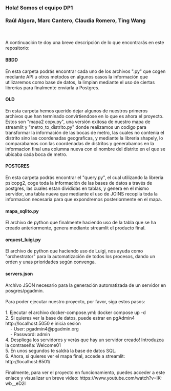 <h3>Hola! Somos el equipo DP1<br><br>Raúl Algora, Marc Cantero, Claudia Romero, Ting Wang</h3>
<br>
<br>
A continuación te doy una breve descripción de lo que encontrarás en este repositorio:
<br>
<h4>BBDD</h4>
En esta carpeta podrás encontrar cada uno de los archivos ".py" que cogen mediante API u otros metodos en algunos casos la información que utilizaremos como base de datos, la limpian mediante el uso de ciertas librerías para finalmente enviarla a Postgres.
<br>
<h4>OLD</h4>
En esta carpeta hemos querido dejar algunos de nuestros primeros archivos que han terminado convirtiendose en lo que es ahora el proyecto. Estos son "mapa2 copy.py", una versión exitosa de nuestro mapa de streamlit y "metro_to_distrito.py" donde realizamos un codigo para transformar la información de las bocas de metro, las cuales no contenia el distrito sino las coordenadas geograficas, y mediante la libreria shapely, lo comparabamos con las coordenadas de distritos y generabamos en la informacion final una columna nueva con el nombre del distrito en el que se ubicaba cada boca de metro.
<br>
<h4>POSTGRES</h4>
En esta carpeta podrás encontrar el "query.py", el cual utilizando la libreria psicopg2, coge toda la información de las bases de datos a través de postgres, las cuales estan divididas en tablas, y genera en el mismo servidor, una tabla nueva que mediante el uso de JOINS recopila toda la informacion necesaria para que expondremos posteriormente en el mapa.
<br>
<h4>mapa_sqlito.py</h4>
El archivo de python que finalmente haciendo uso de la tabla que se ha creado anteriormente, genera mediante streamlit el producto final.
<br>
<h4>orquest_luigi.py</h4>
El archivo de python que haciendo uso de Luigi, nos ayuda como "orchestrator" para la automatización de todos los procesos, dando un orden y unas prioridades según convenga.
<br>
<h4>servers.json</h4>
Archivo JSON necesario para la generación automatizada de un servidor en posgres/pgadmin.
<br>
<br>
Para poder ejecutar nuestro proyecto, por favor, siga estos pasos:
<br>
<br>
1. Ejecutar el archivo docker-compose.yml: docker compose up -d<br>
2. Si quieres ver la base de datos, puede estrar en pgAdmin4 http://localhost:5050 e inicia sesión<br>
&nbsp&nbsp&nbsp&nbsp- User: pgadmin4@pgadmin.org<br>
&nbsp&nbsp&nbsp&nbsp- Password: admin<br>
4. Despliega los servidores y verás que hay un servidor creado! Introduzca la contraseña: Welcome01<br>
5. En unos segundos te saldrá la base de datos SQL.<br>
6. Ahora, si quieres ver el mapa final, accede a streamlit: http://localhost:8501/<br>
<br>
Finalmente, para ver el proyecto en funcionamiento, puedes acceder a este enlace y visualizar un breve video: https://www.youtube.com/watch?v=IK-wb__eD2I 
<br>
